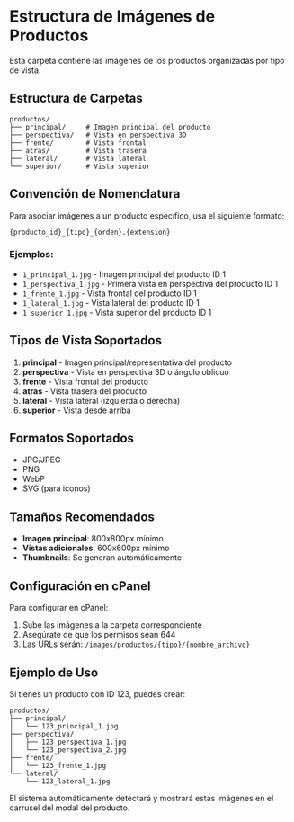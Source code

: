 # Estructura de Imágenes de Productos

Esta carpeta contiene las imágenes de los productos organizadas por tipo de vista.

## Estructura de Carpetas

```
productos/
├── principal/     # Imagen principal del producto
├── perspectiva/   # Vista en perspectiva 3D
├── frente/        # Vista frontal
├── atras/         # Vista trasera
├── lateral/       # Vista lateral
└── superior/      # Vista superior
```

## Convención de Nomenclatura

Para asociar imágenes a un producto específico, usa el siguiente formato:

```
{producto_id}_{tipo}_{orden}.{extension}
```

### Ejemplos:
- `1_principal_1.jpg` - Imagen principal del producto ID 1
- `1_perspectiva_1.jpg` - Primera vista en perspectiva del producto ID 1
- `1_frente_1.jpg` - Vista frontal del producto ID 1
- `1_lateral_1.jpg` - Vista lateral del producto ID 1
- `1_superior_1.jpg` - Vista superior del producto ID 1

## Tipos de Vista Soportados

1. **principal** - Imagen principal/representativa del producto
2. **perspectiva** - Vista en perspectiva 3D o ángulo oblicuo
3. **frente** - Vista frontal del producto
4. **atras** - Vista trasera del producto
5. **lateral** - Vista lateral (izquierda o derecha)
6. **superior** - Vista desde arriba

## Formatos Soportados

- JPG/JPEG
- PNG
- WebP
- SVG (para iconos)

## Tamaños Recomendados

- **Imagen principal**: 800x800px mínimo
- **Vistas adicionales**: 600x600px mínimo
- **Thumbnails**: Se generan automáticamente

## Configuración en cPanel

Para configurar en cPanel:

1. Sube las imágenes a la carpeta correspondiente
2. Asegúrate de que los permisos sean 644
3. Las URLs serán: `/images/productos/{tipo}/{nombre_archivo}`

## Ejemplo de Uso

Si tienes un producto con ID 123, puedes crear:

```
productos/
├── principal/
│   └── 123_principal_1.jpg
├── perspectiva/
│   ├── 123_perspectiva_1.jpg
│   └── 123_perspectiva_2.jpg
├── frente/
│   └── 123_frente_1.jpg
└── lateral/
    └── 123_lateral_1.jpg
```

El sistema automáticamente detectará y mostrará estas imágenes en el carrusel del modal del producto.
